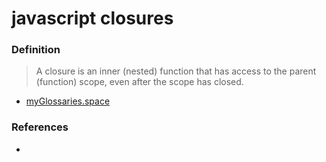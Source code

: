 
# javascript closures


### Definition

>A closure is an inner (nested) function that has access to the parent (function) scope, even after the scope has closed.

- [myGlossaries.space](http://myglossaries.space/javascript/c/closure)
                        


### References

- [](https://)
                        
